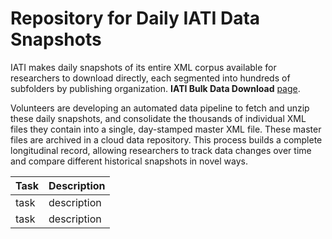 # Repository for Daily IATI Data Snapshots

IATI makes daily snapshots of its entire XML corpus available for researchers to download directly, each segmented into hundreds of subfolders by publishing organization. **IATI Bulk Data Download** [page](https://bulk-data.iatistandard.org/).

Volunteers are developing an automated data pipeline to fetch and unzip these daily snapshots, and consolidate the thousands of individual XML files they contain into a single, day-stamped master XML file. These master files are archived in a cloud data repository. This process builds a complete longitudinal record, allowing researchers to track data changes over time and compare different historical snapshots in novel ways.

| Task  | Description |
| ------------- | ------------- |
| task  | description  |
| task  | description  |
